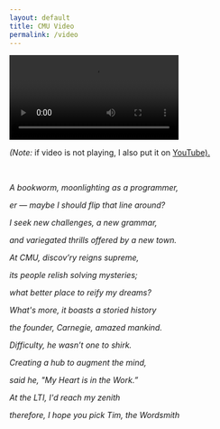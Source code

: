 ```yaml
---
layout: default
title: CMU Video
permalink: /video
---
```


<video id="special-video" controls autoplay name="media">
	<source src="https://timschott.com/images/lti.mp4" type="video/mp4">
</video>

<br>
<p id ="poem-para-small"><i>(Note:</i> if video is not playing, I also put it on <a href="https://www.youtube.com/watch?v=TF9a2X-QJmA&feature=youtu.be&ab_channel=TimothySchott">YouTube).</a></p>

<br>

<p id ="poem-para"><i>A bookworm, moonlighting as a programmer,</i></p>
<p id ="poem-para"><i>er — maybe I should flip that line around?</i></p>
<p id ="poem-para"><i>I seek new challenges, a new grammar,</i></p>
<p id ="poem-para"><i>and variegated thrills offered by a new town.</i></p>
<p id ="poem-para"><i>At CMU, discov’ry reigns supreme,</i></p>
<p id ="poem-para"><i>its people relish solving mysteries;</i></p>
<p id ="poem-para"><i>what better place to reify my dreams?</i></p>
<p id ="poem-para"><i>What's more, it boasts a storied history</i></p>
<p id ="poem-para"><i>the founder, Carnegie, amazed mankind.</i></p>
<p id ="poem-para"><i>Difficulty, he wasn’t one to shirk.</i></p>
<p id ="poem-para"><i>Creating a hub to augment the mind,</i></p>
<p id ="poem-para"><i>said he, "My Heart is in the Work.”</i></p>
<p id ="poem-para"><i>At the LTI, I'd reach my zenith</i></p>
<p id ="poem-para"><i>therefore, I hope you pick Tim, the Wordsmith</i></p>